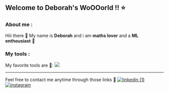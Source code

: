 ## Welcome to Deborah's WoOOorld !! ⭐



### About me :
Hiii there 🫡
My name is **Deborah** and i am **maths lover** and a **ML enthousiast** 🌱

### My tools :
My favorite tools are 🔭:
<img src="https://cdn-icons-png.freepik.com/256/1822/1822899.png?ga=GA1.1.481465288.1747139536&semt=ais_hybrid">


---

Feel free to contact me anytime through those links 🌟
<a href="https://www.linkedin.com/in/deborah-razafindrabezandrina-50807634b/" target="blank">
![linkedin (1)](https://github.com/user-attachments/assets/fb5ed96c-7161-46ca-8d85-980fd358dad3)
</a>
<a href="https://www.instagram.com/soanavalona_7091/" target="blank">
![instagram](https://github.com/user-attachments/assets/d6903379-910f-4006-9cd3-0a88b66b800e)
</a>


